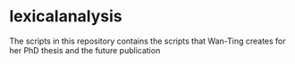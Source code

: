 # lexicalanalysis
The scripts in this repository contains the scripts that Wan-Ting creates for her PhD thesis and the future publication
